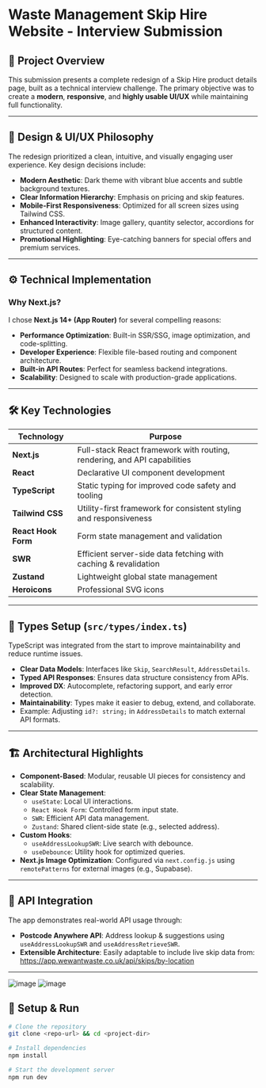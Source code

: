 # Waste Management Skip Hire Website - Interview Submission

## 📌 Project Overview
This submission presents a complete redesign of a Skip Hire product details page, built as a technical interview challenge. The primary objective was to create a **modern**, **responsive**, and **highly usable UI/UX** while maintaining full functionality.

---

## 🎨 Design & UI/UX Philosophy

The redesign prioritized a clean, intuitive, and visually engaging user experience. Key design decisions include:

- **Modern Aesthetic**: Dark theme with vibrant blue accents and subtle background textures.
- **Clear Information Hierarchy**: Emphasis on pricing and skip features.
- **Mobile-First Responsiveness**: Optimized for all screen sizes using Tailwind CSS.
- **Enhanced Interactivity**: Image gallery, quantity selector, accordions for structured content.
- **Promotional Highlighting**: Eye-catching banners for special offers and premium services.

---

## ⚙️ Technical Implementation

### Why Next.js?
I chose **Next.js 14+ (App Router)** for several compelling reasons:

- **Performance Optimization**: Built-in SSR/SSG, image optimization, and code-splitting.
- **Developer Experience**: Flexible file-based routing and component architecture.
- **Built-in API Routes**: Perfect for seamless backend integrations.
- **Scalability**: Designed to scale with production-grade applications.

---

## 🛠 Key Technologies

| Technology         | Purpose                                                                 |
|--------------------|-------------------------------------------------------------------------|
| **Next.js**        | Full-stack React framework with routing, rendering, and API capabilities |
| **React**          | Declarative UI component development                                     |
| **TypeScript**     | Static typing for improved code safety and tooling                       |
| **Tailwind CSS**   | Utility-first framework for consistent styling and responsiveness        |
| **React Hook Form**| Form state management and validation                                     |
| **SWR**            | Efficient server-side data fetching with caching & revalidation          |
| **Zustand**        | Lightweight global state management                                      |
| **Heroicons**      | Professional SVG icons                                                   |

---

## 🧾 Types Setup (`src/types/index.ts`)

TypeScript was integrated from the start to improve maintainability and reduce runtime issues.

- **Clear Data Models**: Interfaces like `Skip`, `SearchResult`, `AddressDetails`.
- **Typed API Responses**: Ensures data structure consistency from APIs.
- **Improved DX**: Autocomplete, refactoring support, and early error detection.
- **Maintainability**: Types make it easier to debug, extend, and collaborate.
- Example: Adjusting `id?: string;` in `AddressDetails` to match external API formats.

---

## 🏗 Architectural Highlights

- **Component-Based**: Modular, reusable UI pieces for consistency and scalability.
- **Clear State Management**:
  - `useState`: Local UI interactions.
  - `React Hook Form`: Controlled form input state.
  - `SWR`: Efficient API data management.
  - `Zustand`: Shared client-side state (e.g., selected address).
- **Custom Hooks**:
  - `useAddressLookupSWR`: Live search with debounce.
  - `useDebounce`: Utility hook for optimized queries.
- **Next.js Image Optimization**: Configured via `next.config.js` using `remotePatterns` for external images (e.g., Supabase).

---

## 🔗 API Integration

The app demonstrates real-world API usage through:

- **Postcode Anywhere API**: Address lookup & suggestions using `useAddressLookupSWR` and `useAddressRetrieveSWR`.
- **Extensible Architecture**: Easily adaptable to include live skip data from: https://app.wewantwaste.co.uk/api/skips/by-location


---
![image](https://github.com/user-attachments/assets/30a45ce3-b27d-488c-b1b7-3b07ef5212bf)
![image](https://github.com/user-attachments/assets/5cfee39d-3c29-4d8a-a6e6-216e933a2b3d)


## 🚀 Setup & Run

```bash
# Clone the repository
git clone <repo-url> && cd <project-dir>

# Install dependencies
npm install

# Start the development server
npm run dev
